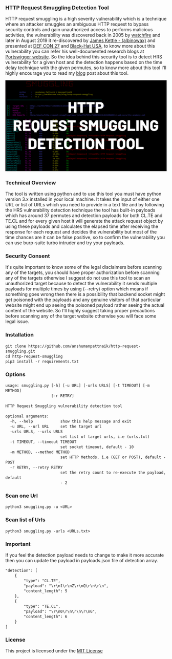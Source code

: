 ### HTTP Request Smuggling Detection Tool
HTTP request smuggling is a high severity vulnerability which is a technique where an attacker smuggles an ambiguous HTTP request to bypass security controls and gain unauthorized access to performs malicious activities, the vulnerability was discovered back in 2005 by [watchfire](https://www.cgisecurity.com/lib/HTTP-Request-Smuggling.pdf) and later in August 2019 it re-discovered by [James Kettle - (albinowax)](https://twitter.com/albinowax) and presented at [DEF CON 27](https://www.youtube.com/watch?v=w-eJM2Pc0KI) and [Black-Hat USA](https://www.youtube.com/watch?v=_A04msdplXs), to know more about this vulnerability you can refer his well-documented research blogs at [Portswigger website](https://portswigger.net/research/http-desync-attacks-request-smuggling-reborn). So the idea behind this security tool is to detect HRS vulnerability for a given host and the detection happens based on the time delay technique with the given permutes, so to know more about this tool I'll highly encourage you to read my [blog](https://hackbotone.com/blog/http-request-smuggling) post about this tool.

<img src="screenshots/thumbnail.png"/>

### Technical Overview
The tool is written using python and to use this tool you must have python version 3.x installed in your local machine. It takes the input of either one URL or list of URLs which you need to provide in a text file and by following the HRS vulnerability detection technique the tool has built-in payloads which has around 37 permutes and detection payloads for both CL.TE and TE.CL and for every given host it will generate the attack request object by using these payloads and calculates the elapsed time after receiving the response for each request and decides the vulnerability but most of the time chances are it can be false positive, so to confirm the vulnerability you can use burp-suite turbo intruder and try your payloads.

### Security Consent
It's quite important to know some of the legal disclaimers before scanning any of the targets, you should have proper authorization before scanning any of the targets otherwise I suggest do not use this tool to scan an unauthorized target because to detect the vulnerability it sends multiple payloads for multiple times by using (--retry) option which means if something goes wrong then there is a possibility that backend socket might get poisoned with the payloads and any genuine visitors of that particular website might end up seeing the poisoned payload rather seeing the actual content of the website. So I'll highly suggest taking proper precautions before scanning any of the target website otherwise you will face some legal issue.

### Installation
`````````````````````````````````````````````````````````````````````````````````````````````````````````````````````
git clone https://github.com/anshumanpattnaik/http-request-smuggling.git
cd http-request-smuggling
pip3 install -r requirements.txt
`````````````````````````````````````````````````````````````````````````````````````````````````````````````````````

### Options
`````````````````````````````````````````````````````````````````````````````````````````````````
usage: smuggling.py [-h] [-u URL] [-urls URLS] [-t TIMEOUT] [-m METHOD]
                    [-r RETRY]

HTTP Request Smuggling vulnerability detection tool

optional arguments:
  -h, --help            show this help message and exit
  -u URL, --url URL     set the target url
  -urls URLS, --urls URLS
                        set list of target urls, i.e (urls.txt)
  -t TIMEOUT, --timeout TIMEOUT
                        set socket timeout, default - 10
  -m METHOD, --method METHOD
                        set HTTP Methods, i.e (GET or POST), default - POST
  -r RETRY, --retry RETRY
                        set the retry count to re-execute the payload, default
                        - 2
`````````````````````````````````````````````````````````````````````````````````````````````````

### Scan one Url
````````````````````````````````````
python3 smuggling.py -u <URL>
````````````````````````````````````

### Scan list of Urls
````````````````````````````````````
python3 smuggling.py -urls <URLs.txt>
````````````````````````````````````

### Important
If you feel the detection payload needs to change to make it more accurate then you can update the payload in payloads.json file of detection array.

``````````````````````````````````````````````````````````````````
"detection": [
	{
		"type": "CL.TE",
		"payload": "\r\n1\r\nZ\r\nQ\r\n\r\n",
		"content_length": 5
	},
	{
		"type": "TE.CL",
		"payload": "\r\n0\r\n\r\n\r\nG",
		"content_length": 6
	}
]
``````````````````````````````````````````````````````````````````

### License
This project is licensed under the [MIT License](LICENSE)
